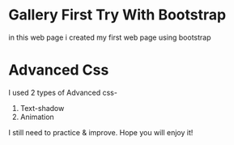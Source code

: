 # Gallery First Try With Bootstrap
in this web page i created my first web page using bootstrap

# Advanced Css
I used 2 types of Advanced css-
1) Text-shadow
2) Animation

I still need to practice & improve. Hope you will enjoy it!